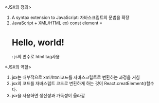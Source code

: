 <JSX의 정의>

1. A syntax extension to JavaScript: 자바스크립트의 문법을 확장
2. JavaScript + XML/HTML
   ex) const element = <h1>Hello, world!</h1> : js의 변수로 html tag사용

<JSX의 역할>

1. jsx는 내부적으로 xml/html코드를 자바스크립트로 변환하는 과정을 거침
2. jsx의 코드를 자바스립트 코드로 변환하게 하는 것이 React.creatElement()함수다.
3. jsx을 사용하면 생산성과 가독성이 올라감
